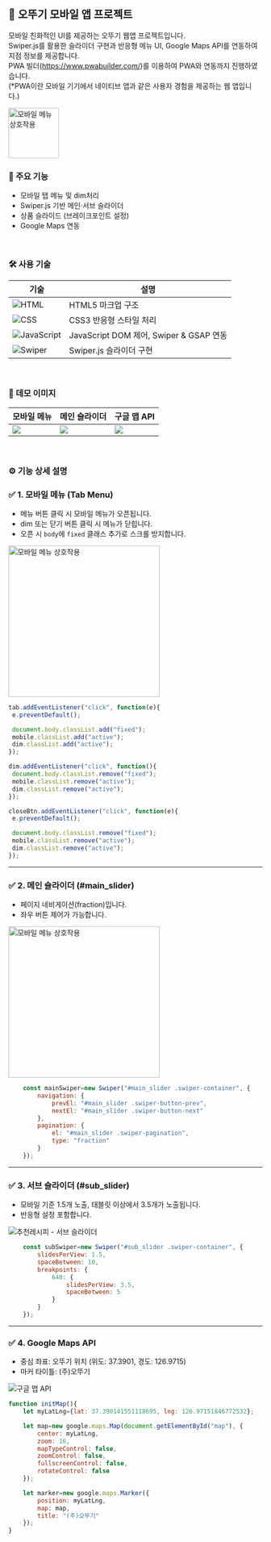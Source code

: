 ## 🍜 오뚜기 모바일 앱 프로젝트

모바일 친화적인 UI를 제공하는 오뚜기 웹앱 프로젝트입니다. <br>
Swiper.js를 활용한 슬라이더 구현과 반응형 메뉴 UI, Google Maps API를 연동하여 지점 정보를 제공합니다. <br>
PWA 빌더(https://www.pwabuilder.com/)를 이용하여 PWA와 연동까지 진행하였습니다. <br>
(*PWA이란 모바일 기기에서 네이티브 앱과 같은 사용자 경험을 제공하는 웹 앱입니다.)

<img src="images/ss0.jpg" width="100px" alt="모바일 메뉴 상호작용">

<br/>

### 🎯 주요 기능

- 모바일 탭 메뉴 및 dim처리
- Swiper.js 기반 메인·서브 슬라이더
- 상품 슬라이드 (브레이크포인트 설정)
- Google Maps 연동

<br/>

### 🛠️ 사용 기술

| 기술 | 설명 |
|------|------|
| ![HTML](https://img.shields.io/badge/HTML5-F05032?logo=html5&logoColor=white&style=flat-square) | HTML5 마크업 구조 |
| ![CSS](https://img.shields.io/badge/CSS3-1572B6?logo=css3&logoColor=white&style=flat-square) | CSS3 반응형 스타일 처리 |
| ![JavaScript](https://img.shields.io/badge/JavaScript-F7DF1E?logo=javascript&logoColor=000&style=flat-square) | JavaScript DOM 제어, Swiper & GSAP 연동 |
| ![Swiper](https://img.shields.io/badge/Swiper-6332F6?logo=swiper&logoColor=white&style=flat-square) | Swiper.js 슬라이더 구현 |

<br/>

### 📸 데모 이미지

| 모바일 메뉴 | 메인 슬라이더 | 구글 맵 API |
|-------------|----------------|-------------|
| ![](images/ss1.jpg) | ![](images/ss2.jpg) | ![](images/ss4.jpg) |



<br/>

### ⚙️ 기능 상세 설명

### ✅  1. 모바일 메뉴 (Tab Menu)
- 메뉴 버튼 클릭 시 모바일 메뉴가 오픈됩니다.
- dim 또는 닫기 버튼 클릭 시 메뉴가 닫힙니다.
- 오픈 시 `body`에 `fixed` 클래스 추가로 스크롤 방지합니다.

<img src="images/ss1.jpg" width="300px" alt="모바일 메뉴 상호작용">

 ``` JavaScript
tab.addEventListener("click", function(e){
  e.preventDefault();

  document.body.classList.add("fixed");
  mobile.classList.add("active");
  dim.classList.add("active");
});

dim.addEventListener("click", function(){
  document.body.classList.remove("fixed");
  mobile.classList.remove("active");
  dim.classList.remove("active");
});

closeBtn.addEventListener("click", function(e){
  e.preventDefault();

  document.body.classList.remove("fixed");
  mobile.classList.remove("active");
  dim.classList.remove("active");
});
```

---

### ✅ 2. 메인 슬라이더 (#main_slider)

- 페이지 네비게이션(fraction)입니다.
- 좌우 버튼 제어가 가능합니다.

<img src="images/ss2.jpg" width="300px" alt="모바일 메뉴 상호작용">

```javascript
	const mainSwiper=new Swiper("#main_slider .swiper-container", {
		navigation: {
			prevEl: "#main_slider .swiper-button-prev",
			nextEl: "#main_slider .swiper-button-next"
		},
		pagination: {
			el: "#main_slider .swiper-pagination",
			type: "fraction"
		}
	});
```

---

### ✅  3. 서브 슬라이더 (#sub_slider)

- 모바일 기준 1.5개 노출, 태블릿 이상에서 3.5개가 노출됩니다.
- 반응형 설정 포함합니다.

<img src="images/ss3.jpg" alt="추천레시피 - 서브 슬라이더">

```javascript
	const subSwiper=new Swiper("#sub_slider .swiper-container", {
		slidesPerView: 1.5,
		spaceBetween: 10,
		breakpoints: {
			640: {
				slidesPerView: 3.5,
				spaceBetween: 5
			}
		}
	});
```

---

### ✅ 4. Google Maps API

- 중심 좌표: 오뚜기 위치 (위도: 37.3901, 경도: 126.9715)
- 마커 타이틀: (주)오뚜기

<img src="images/ss4.jpg" alt="구글 맵 API">

```javascript
function initMap(){
	let myLatLng={lat: 37.390141551118695, lng: 126.97151846772532};

	let map=new google.maps.Map(document.getElementById("map"), {
		center: myLatLng,
		zoom: 16,
		mapTypeControl: false,
		zoomControl: false,
		fullscreenControl: false,
		rotateControl: false
	});

	let marker=new google.maps.Marker({
		position: myLatLng,
		map: map,
		title: "(주)오뚜기"
	});
}
```
